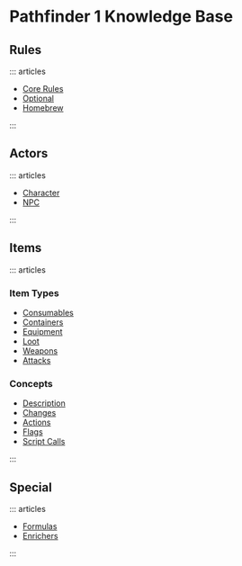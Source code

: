 # Pathfinder 1 Knowledge Base

## Rules

::: articles

- [Core Rules](Help/Rules)
- [Optional](Help/Rules/Optional)
- [Homebrew](Help/Rules/Homebrew)

:::

## Actors

::: articles

- [Character](Help/Actors/Character)
- [NPC](Help/Actors/NPC)

:::

## Items

::: articles

### Item Types

- [Consumables](Help/Items/Consumables)
- [Containers](Help/Items/Containers)
- [Equipment](Help/Items/Equipment)
- [Loot](/Help/Items/Loot)
- [Weapons](Help/Items/Weapons)
- [Attacks](Help/Items/Attacks)

### Concepts

- [Description](Help/Items/Description)
- [Changes](Help/Items/Changes)
- [Actions](Help/Items/Actions)
- [Flags](Help/Items/Flags)
- [Script Calls](Help/Items/Script-Calls)

:::

## Special

::: articles

- [Formulas](Help/Formulas)
- [Enrichers](Help/Enrichers)

:::
